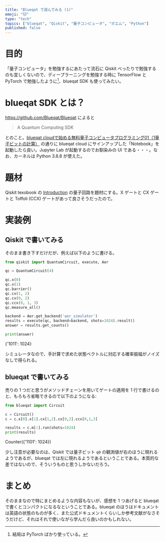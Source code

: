 ```yaml
---
title: "Blueqat で遊んでみる (1)"
emoji: "🐱"
type: "tech"
topics: ["blueqat", "Qiskit", "量子コンピュータ", "ポエム", "Python"]
published: false
---
```


# 目的

「量子コンピュータ」を勉強するにあたって流石に Qiskit べったりで勉強するのも宜しくないので、ディープラーニングを勉強する時に TensorFlow と PyTorch で勉強したように[^1]、blueqat SDK も使ってみたい。

[^1]: 結局は PyTorch ばかり使っている。

# blueqat SDK とは？

https://github.com/Blueqat/Blueqat によると

> A Quantum Computing SDK

とのこと。[blueqat cloudで始める無料量子コンピュータプログラミング01（1量子ビットの計算）](https://blueqat.com/yuichiro_minato2/6d3cf2e7-4fdd-4aa5-b211-0e039ded6967) の通りに blueqat cloud にサインアップした「Notebook」を起動したら良い。Jupyter Lab が起動するのでお馴染みの UI である・・・。なお、カーネルは Python 3.8.8 が使えた。

# 題材

Qiskit texobook の [Introduction](https://qiskit.org/textbook/ch-states/introduction.html) の量子回路を題材にする。X ゲートと CX ゲートと Toffoli (CCX) ゲートがあって良さそうだったので。

# 実装例

## Qiskit で書いてみる

そのまま書き下すだけだが、例えば以下のように書ける。

```python
from qiskit import QuantumCircuit, execute, Aer

qc = QuantumCircuit(4)

qc.x(0)
qc.x(1)
qc.barrier()
qc.cx(1, 2)
qc.cx(0, 2)
qc.ccx(0, 1, 3)
qc.measure_all()

backend = Aer.get_backend('aer_simulator')
results = execute(qc, backend=backend, shots=1024).result()
answer = results.get_counts()

print(answer)
```
{'1011': 1024}

シミュレータなので、手計算で求めた状態ベクトルに対応する確率振幅がノイズなしで得られる。

## blueqat で書いてみる

売りの 1 つだと思うがメソッドチェーンを用いてゲートの適用を 1 行で書けるのと、もろもろ省略できるので以下のようになる:

```python
from blueqat import Circuit

c = Circuit()
c = c.x[0].x[1].cx[1,2].cx[0,2].ccx[0,1,3]

results = c.m[:].run(shots=1024)
print(results)
```
Counter({'1101': 1024})

少し注意が必要なのは、Qiskit では量子ビット `q0` の観測値が右のほうに現れるようであるが、blueqat では左に現れるようであるということである。本質的な差ではないので、そういうものと思うしかないだろう。

# まとめ

そのままなので特にまとめるような内容もないが、感想を 1 つあげると blueqat で書くとコンパクトになるなということである。blueqat のほうはドキュメントは英語の状態のものが多く、また公式ドキュメントくらいしか参考文献がなさそうだけど、それはそれで使いながら学んだら良いのかもしれない。

